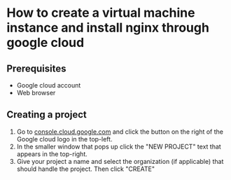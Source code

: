  # How to create a virtual machine instance and install nginx through google cloud
 ## Prerequisites
- Google cloud account
- Web browser

## Creating a project
1. Go to [console.cloud.google.com](https://console.cloud.google.com/) and click the button on the right of the Google cloud logo in the top-left.
2. In the smaller window that pops up click the "NEW PROJECT" text that appears in the top-right.
3. Give your project a name and select the organization (if applicable) that should handle the project. Then click "CREATE"
